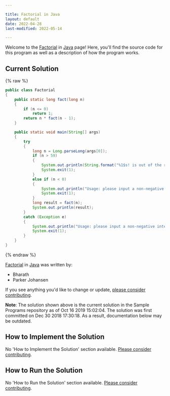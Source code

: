 ```yaml
---

title: Factorial in Java
layout: default
date: 2022-04-28
last-modified: 2022-05-14

---
```


Welcome to the [Factorial](https://sampleprograms.io/projects/factorial) in [Java](https://sampleprograms.io/languages/java) page! Here, you'll find the source code for this program as well as a description of how the program works.

## Current Solution

{% raw %}

```java
public class Factorial
{
    public static long fact(long n)
    {
        if (n <= 0)
            return 1;
        return n * fact(n - 1);
    }

    public static void main(String[] args)
    {
        try
        {
            long n = Long.parseLong(args[0]);
            if (n > 59)
            {
                System.out.println(String.format("%1$s! is out of the reasonable bounds for calculation.", n));
                System.exit(1);
            }
            else if (n < 0)
            {
                System.out.println("Usage: please input a non-negative integer");
                System.exit(1);
            }
            long result = fact(n);
            System.out.println(result);
        }
        catch (Exception e)
        {
            System.out.println("Usage: please input a non-negative integer");
            System.exit(1);
        }
    }
}
```

{% endraw %}

[Factorial](https://sampleprograms.io/projects/factorial) in [Java](https://sampleprograms.io/languages/java) was written by:

- Bharath
- Parker Johansen

If you see anything you'd like to change or update, [please consider contributing](https://github.com/TheRenegadeCoder/sample-programs).

**Note**: The solution shown above is the current solution in the Sample Programs repository as of Oct 16 2019 15:02:04. The solution was first committed on Dec 30 2018 17:30:18. As a result, documentation below may be outdated.

## How to Implement the Solution

No 'How to Implement the Solution' section available. [Please consider contributing](https://github.com/TheRenegadeCoder/sample-programs-website).

## How to Run the Solution

No 'How to Run the Solution' section available. [Please consider contributing](https://github.com/TheRenegadeCoder/sample-programs-website).